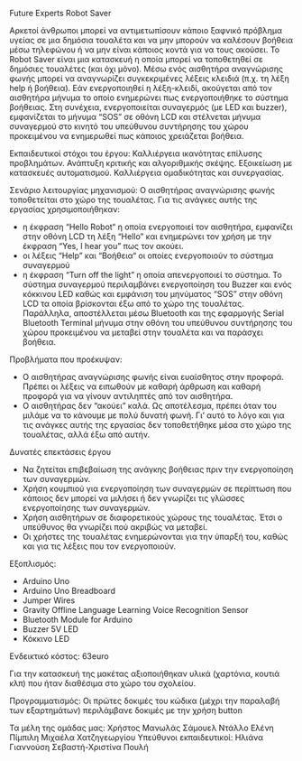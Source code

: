 Future Experts
Robot Saver

Αρκετοί άνθρωποι μπορεί να αντιμετωπίσουν κάποιο ξαφνικό πρόβλημα υγείας σε μια δημόσια τουαλέτα και να μην μπορούν να καλέσουν βοήθεια μέσω τηλεφώνου ή να μην είναι κάποιος κοντά για να τους ακούσει. 
Το Robot Saver είναι μια κατασκευή η οποία μπορεί να τοποθετηθεί σε δημόσιες τουαλέτες (και όχι μόνο). Μέσω ενός αισθητήρα αναγνώρισης φωνής μπορεί να αναγνωρίζει συγκεκριμένες λέξεις κλειδιά (π.χ. τη λέξη help ή βοήθεια). Εάν ενεργοποιηθεί η λέξη-κλειδί, ακούγεται από τον αισθητήρα μήνυμα το οποίο ενημερώνει πως ενεργοποιήθηκε το σύστημα βοήθειας. Στη συνέχεια, ενεργοποιείται συναγερμός (με LED και buzzer), εμφανίζεται το μήνυμα “SOS” σε οθόνη LCD και στέλνεται μήνυμα συναγερμού στο κινητό του υπεύθυνου συντήρησης του χώρου προκειμένου να ενημερωθεί πως κάποιος χρειάζεται βοήθεια.

Εκπαιδευτικοί στόχοι του έργου:
    Καλλιέργεια ικανότητας επίλυσης προβλημάτων.
    Ανάπτυξη κριτικής και αλγοριθμικής σκέψης.
    Εξοικείωση με κατασκευές αυτοματισμού.
    Καλλιέργεια ομαδικότητας και συνεργασίας.

Σενάριο λειτουργίας μηχανισμού:
Ο αισθητήρας αναγνώρισης φωνής τοποθετείται στο χώρο της τουαλέτας. Για τις ανάγκες αυτής της εργασίας χρησιμοποιήθηκαν: 
-	η έκφραση “Hello Robot“ η οποία ενεργοποιεί τον αισθητήρα, εμφανίζει στην οθόνη LCD τη λέξη “Hello” και ενημερώνει τον χρήση με την έκφραση “Yes, I hear you” πως τον ακούει.
-	οι λέξεις “Help” και “Βοήθεια“ οι οποίες ενεργοποιούν το σύστημα συναγερμού 
-	η έκφραση “Turn off the light” η οποία απενεργοποιεί το σύστημα.
Το σύστημα συναγερμού περιλαμβάνει ενεργοποίηση του Buzzer και ενός κόκκινου LED καθώς και εμφάνιση του μηνύματος “SOS” στην οθόνη LCD τα οποία βρίσκονται έξω από το χώρο της τουαλέτας.
Παράλληλα, αποστέλλεται μέσω Bluetooth και της εφαρμογής Serial Bluetooth Terminal μήνυμα στην οθόνη του υπεύθυνου συντήρησης του χώρου προκειμένου να μεταβεί στην τουαλέτα και να παράσχει βοήθεια.

Προβλήματα που προέκυψαν:
- Ο αισθητήρας αναγνώρισης φωνής είναι ευαίσθητος στην προφορά. Πρέπει οι λέξεις να ειπωθούν με καθαρή άρθρωση και καθαρή προφορά για να γίνουν αντιληπτές από τον αισθητήρα.
- Ο αισθητήρας δεν “ακούει” καλά. Ως αποτέλεσμα, πρέπει όταν του μιλάμε να το κάνουμε με πολύ δυνατή φωνή. Γι’ αυτό το λόγο και για τις ανάγκες αυτής της εργασίας δεν τοποθετήθηκε μέσα στο χώρο της τουαλέτας, αλλά έξω από αυτήν.

Δυνατές επεκτάσεις έργου
- Να ζητείται επιβεβαίωση της ανάγκης βοήθειας πριν την ενεργοποίηση των συναγερμών.
- Χρήση κουμπιού για ενεργοποίηση των συναγερμών σε περίπτωση που κάποιος δεν μπορεί να μιλήσει ή δεν γνωρίζει τις γλώσσες ενεργοποίησης των συναγερμών.
- Χρήση αισθητήρων σε διαφορετικούς χώρους της τουαλέτας. Έτσι ο υπεύθυνος θα γνωρίζει πού ακριβώς να μεταβεί.
- Οι χρήστες της τουαλέτας ενημερώνονται για την ύπαρξή του, καθώς και για τις λέξεις που τον ενεργοποιούν.

Εξοπλισμός: 
- Arduino Uno
- Arduino Uno Breadboard 
- Jumper Wires 
- Gravity Offline Language Learning Voice Recognition Sensor 
- Bluetooth Module for Arduino 
- Buzzer 5V LED
- Κόκκινο LED

Ενδεικτικό κόστος: 63euro

Για την κατασκευή της μακέτας αξιοποιήθηκαν υλικά (χαρτόνια, κουτιά κλπ) που ήταν διαθέσιμα στο χώρο του σχολείου.

Προγραμματισμός:
Οι πρώτες δοκιμές του κώδικα (μέχρι την παραλαβή των εξαρτημάτων) περιλάμβανε δοκιμές με την χρήση button


Τα μέλη της ομάδας μας:
Χρήστος Μανωλάς
Σάμουελ Ντάλλο
Ελένη Πίμπιλη
Μιχαέλα Χατζηγεωργίου
Υπεύθυνοι εκπαιδευτικοί:
Ηλιάνα Γιαννούση
Σεβαστή-Χριστίνα Πουλή
